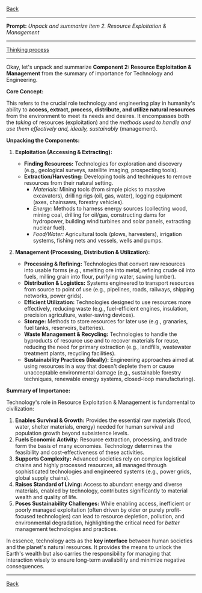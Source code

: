 [Back](../README.md)

---

**Prompt:** *Unpack and summarize item 2. Resource Exploitation & Management*

---

[Thinking process](thoughts.md)

---

Okay, let's unpack and summarize **Component 2: Resource Exploitation & Management** from the summary of importance for Technology and Engineering.

**Core Concept:**

This refers to the crucial role technology and engineering play in humanity's ability to **access, extract, process, distribute, and utilize natural resources** from the environment to meet its needs and desires. It encompasses both the *taking* of resources (exploitation) and the *methods used to handle and use them effectively and, ideally, sustainably* (management).

**Unpacking the Components:**

1.  **Exploitation (Accessing & Extracting):**
    *   **Finding Resources:** Technologies for exploration and discovery (e.g., geological surveys, satellite imaging, prospecting tools).
    *   **Extraction/Harvesting:** Developing tools and techniques to remove resources from their natural setting.
        *   *Materials:* Mining tools (from simple picks to massive excavators), drilling rigs (oil, gas, water), logging equipment (axes, chainsaws, forestry vehicles).
        *   *Energy:* Methods to harness energy sources (collecting wood, mining coal, drilling for oil/gas, constructing dams for hydropower, building wind turbines and solar panels, extracting nuclear fuel).
        *   *Food/Water:* Agricultural tools (plows, harvesters), irrigation systems, fishing nets and vessels, wells and pumps.

2.  **Management (Processing, Distribution & Utilization):**
    *   **Processing & Refining:** Technologies that convert raw resources into usable forms (e.g., smelting ore into metal, refining crude oil into fuels, milling grain into flour, purifying water, sawing lumber).
    *   **Distribution & Logistics:** Systems engineered to transport resources from source to point of use (e.g., pipelines, roads, railways, shipping networks, power grids).
    *   **Efficient Utilization:** Technologies designed to use resources more effectively, reducing waste (e.g., fuel-efficient engines, insulation, precision agriculture, water-saving devices).
    *   **Storage:** Methods to store resources for later use (e.g., granaries, fuel tanks, reservoirs, batteries).
    *   **Waste Management & Recycling:** Technologies to handle the byproducts of resource use and to recover materials for reuse, reducing the need for primary extraction (e.g., landfills, wastewater treatment plants, recycling facilities).
    *   **Sustainability Practices (Ideally):** Engineering approaches aimed at using resources in a way that doesn't deplete them or cause unacceptable environmental damage (e.g., sustainable forestry techniques, renewable energy systems, closed-loop manufacturing).

**Summary of Importance:**

Technology's role in Resource Exploitation & Management is fundamental to civilization:

1.  **Enables Survival & Growth:** Provides the essential raw materials (food, water, shelter materials, energy) needed for human survival and population growth beyond subsistence levels.
2.  **Fuels Economic Activity:** Resource extraction, processing, and trade form the basis of many economies. Technology determines the feasibility and cost-effectiveness of these activities.
3.  **Supports Complexity:** Advanced societies rely on complex logistical chains and highly processed resources, all managed through sophisticated technologies and engineered systems (e.g., power grids, global supply chains).
4.  **Raises Standard of Living:** Access to abundant energy and diverse materials, enabled by technology, contributes significantly to material wealth and quality of life.
5.  **Poses Sustainability Challenges:** While enabling access, inefficient or poorly managed exploitation (often driven by older or purely profit-focused technologies) can lead to resource depletion, pollution, and environmental degradation, highlighting the critical need for *better* management technologies and practices.

In essence, technology acts as the **key interface** between human societies and the planet's natural resources. It provides the means to unlock the Earth's wealth but also carries the responsibility for managing that interaction wisely to ensure long-term availability and minimize negative consequences.

---

[Back](../README.md)
